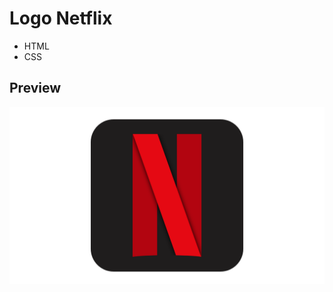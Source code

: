 # Logo Netflix

- HTML
- CSS

## Preview

<div align="center">
  <img src="preview.png" alt="Logo Netflix">
</div>
